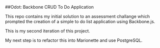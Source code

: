 ##Odot: Backbone CRUD To Do Application

This repo contains my initial solution to an assessment challange which prompted the creation of a simple to do list application using Backbone.js.

This is my second iteration of this project.

My next step is to refactor this into Marionette and use PostgreSQL.
